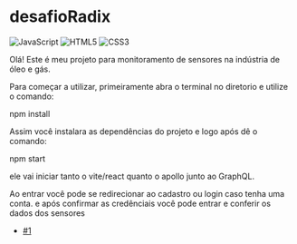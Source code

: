 # desafioRadix

![JavaScript](https://img.shields.io/badge/JavaScript-FFD700?style=flat-square&logo=javascript&logoColor=white)
![HTML5](https://img.shields.io/badge/HTML5-E34F26?style=flat-square&logo=html5&logoColor=white)
![CSS3](https://img.shields.io/badge/CSS3-1572B6?style=flat-square&logo=css3&logoColor=white)

Olá! Este é meu projeto para monitoramento de sensores na indústria de óleo e gás.

Para começar a utilizar, primeiramente abra o terminal no diretorio e utilize o comando:

npm install

Assim você instalara as dependências do projeto e logo após dê o comando:

npm start

ele vai iniciar tanto o vite/react quanto o apollo junto ao GraphQL. 

Ao entrar você pode se redirecionar ao cadastro ou login caso tenha uma conta.
e após confirmar as credênciais você pode entrar e conferir os dados dos sensores

- [#1](https://github.com/GabrielNogueira33/desafioRadix/issues/1)

